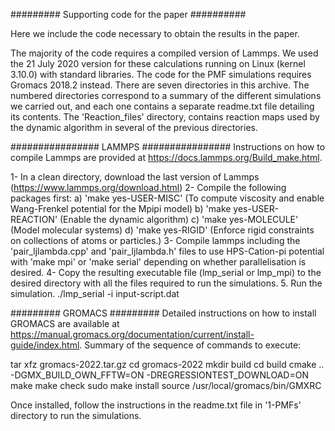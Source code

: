 ######### Supporting code for the paper ##########

Here we include the code necessary to obtain the results in the paper.

The majority of the code requires a compiled version of Lammps. We used the 21 July 2020 version for these calculations running on Linux (kernel 3.10.0) with standard libraries.
The code for the PMF simulations requires Gromacs 2018.2 instead.
There are seven directories in this archive. The numbered directories correspond to a summary of the different simulations we carried out, and each one contains a separate readme.txt file detailing its contents.
The 'Reaction_files' directory, contains reaction maps used by the dynamic algorithm in several of the previous directories.


################    LAMMPS   ################
Instructions on how to compile Lammps are provided at https://docs.lammps.org/Build_make.html.

1- In a clean directory, download the last version of Lammps (https://www.lammps.org/download.html)
2- Compile the following packages first:
 a) 'make yes-USER-MISC' (To compute viscosity and enable Wang-Frenkel potential for the Mpipi model)
 b) 'make yes-USER-REACTION' (Enable the dynamic algorithm)
 c) 'make yes-MOLECULE' (Model molecular systems)
 d) 'make yes-RIGID' (Enforce rigid constraints on collections of atoms or particles.)
3- Compile lammps including the 'pair_ljlambda.cpp' and 'pair_ljlambda.h' files to use HPS-Cation-pi potential with 'make mpi' or 'make serial' depending on whether parallelisation is desired.
4- Copy the resulting executable file (lmp_serial or lmp_mpi) to the desired directory with all the files required to run the simulations.
5. Run the simulation. ./lmp_serial -i input-script.dat


######### GROMACS #########
Detailed instructions on how to install GROMACS are available at https://manual.gromacs.org/documentation/current/install-guide/index.html.
Summary of the sequence of commands to execute:

tar xfz gromacs-2022.tar.gz
cd gromacs-2022
mkdir build
cd build
cmake .. -DGMX_BUILD_OWN_FFTW=ON -DREGRESSIONTEST_DOWNLOAD=ON
make
make check
sudo make install
source /usr/local/gromacs/bin/GMXRC

Once installed, follow the instructions in the readme.txt file in '1-PMFs' directory to run the simulations. 

